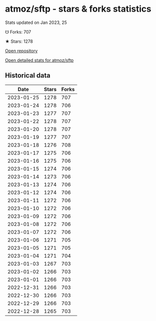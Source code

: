 # atmoz/sftp - stars & forks statistics

Stats updated on Jan 2023, 25

☋ Forks: 707

★ Stars: 1278

[Open repository](https://github.com/atmoz/sftp)

[Open detailed stats for atmoz/sftp](https://reviewgithub.com/rep/atmoz/sftp)

## Historical data
| Date | Stars | Forks |
|------|-------|-------|
| 2023-01-25 | 1278 | 707 | 
| 2023-01-24 | 1278 | 706 | 
| 2023-01-23 | 1277 | 707 | 
| 2023-01-22 | 1278 | 707 | 
| 2023-01-20 | 1278 | 707 | 
| 2023-01-19 | 1277 | 707 | 
| 2023-01-18 | 1276 | 708 | 
| 2023-01-17 | 1275 | 706 | 
| 2023-01-16 | 1275 | 706 | 
| 2023-01-15 | 1274 | 706 | 
| 2023-01-14 | 1273 | 706 | 
| 2023-01-13 | 1274 | 706 | 
| 2023-01-12 | 1274 | 706 | 
| 2023-01-11 | 1272 | 706 | 
| 2023-01-10 | 1272 | 706 | 
| 2023-01-09 | 1272 | 706 | 
| 2023-01-08 | 1272 | 706 | 
| 2023-01-07 | 1272 | 706 | 
| 2023-01-06 | 1271 | 705 | 
| 2023-01-05 | 1271 | 705 | 
| 2023-01-04 | 1271 | 704 | 
| 2023-01-03 | 1267 | 703 | 
| 2023-01-02 | 1266 | 703 | 
| 2023-01-01 | 1266 | 703 | 
| 2022-12-31 | 1266 | 703 | 
| 2022-12-30 | 1266 | 703 | 
| 2022-12-29 | 1266 | 703 | 
| 2022-12-28 | 1265 | 703 | 

